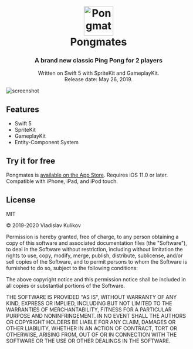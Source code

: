 <h1 align="center">
  <a href="https://apps.apple.com/app/id1461716135">
    <img width="80" src="https://clankbang.ru/assets/img/app_icons/pongmates__icon@2x.png" alt="Pongmates">
  </a>
  <br>
  Pongmates
</h1>

<h3 align="center">A brand new classic Ping Pong for 2 players</h3>

<p align="center">
  Written on Swift 5 with SpriteKit and GameplayKit.<br>
  Release date: May 26, 2019.
</p>

![screenshot](https://ph-files.imgix.net/bbdcabec-7752-46c7-ad7b-7ff7dfe72b39?auto=format&auto=compress&codec=mozjpeg&cs=strip)

## Features

- Swift 5
- SpriteKit
- GameplayKit
- Entity-Component System

## Try it for free

Pongmates is [available on the App Store](https://apps.apple.com/app/id1461716135). Requires iOS 11.0 or later. Compatible with iPhone, iPad, and iPod touch.

## License

MIT

© 2019-2020 Vladislav Kulikov

Permission is hereby granted, free of charge, to any person obtaining a copy
of this software and associated documentation files (the "Software"), to deal
in the Software without restriction, including without limitation the rights
to use, copy, modify, merge, publish, distribute, sublicense, and/or sell
copies of the Software, and to permit persons to whom the Software is
furnished to do so, subject to the following conditions:

The above copyright notice and this permission notice shall be included in all
copies or substantial portions of the Software.

THE SOFTWARE IS PROVIDED "AS IS", WITHOUT WARRANTY OF ANY KIND, EXPRESS OR
IMPLIED, INCLUDING BUT NOT LIMITED TO THE WARRANTIES OF MERCHANTABILITY,
FITNESS FOR A PARTICULAR PURPOSE AND NONINFRINGEMENT. IN NO EVENT SHALL THE
AUTHORS OR COPYRIGHT HOLDERS BE LIABLE FOR ANY CLAIM, DAMAGES OR OTHER
LIABILITY, WHETHER IN AN ACTION OF CONTRACT, TORT OR OTHERWISE, ARISING FROM,
OUT OF OR IN CONNECTION WITH THE SOFTWARE OR THE USE OR OTHER DEALINGS IN THE
SOFTWARE.
